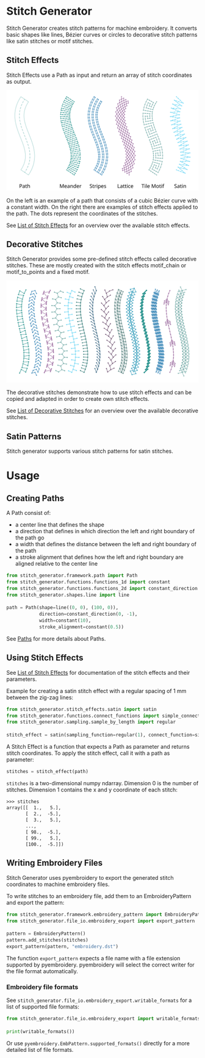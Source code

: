 # Stitch Generator

Stitch Generator creates stitch patterns for machine embroidery. It converts basic shapes like
lines, Bézier curves or circles to decorative stitch patterns like satin stitches or motif stitches.

## Stitch Effects

Stitch Effects use a Path as input and return an array of stitch coordinates as output.

![stitch effects](doc/images/path_stitch_effect_examples.svg "Examples of stitch effects" )

On the left is an example of a path that consists of a cubic Bézier curve with a constant width.
On the right there are examples of stitch effects applied to the path. The dots represent the
coordinates of the stitches.

See [List of Stitch Effects](doc/list_of_stitch_effects.md) for an overview over the available
stitch effects.

## Decorative Stitches

Stitch Generator provides some pre-defined stitch effects called decorative stitches. These are mostly created with
the stitch effects motif_chain or motif_to_points and a fixed motif.

![decorative stitches](doc/images/list_of_decorative_stitches.svg "Examples of decorative stitches" )

The decorative stitches demonstrate how to use stitch effects and can be copied and adapted in order to create own
stitch effects.

See [List of Decorative Stitches](doc/list_of_decorative_stitches.md) for an overview over the available decorative
stitches.

## Satin Patterns
Stitch generator supports various stitch patterns for satin stitches.

# Usage
## Creating Paths
A Path consist of:
- a center line that defines the shape
- a direction that defines in which direction the left and right boundary of the path go
- a width that defines the distance between the left and right boundary of the path
- a stroke alignment that defines how the left and right boundary are aligned relative to the center
  line

``` python
from stitch_generator.framework.path import Path
from stitch_generator.functions.functions_1d import constant
from stitch_generator.functions.functions_2d import constant_direction
from stitch_generator.shapes.line import line

path = Path(shape=line((0, 0), (100, 0)),
            direction=constant_direction(0, -1),
            width=constant(10),
            stroke_alignment=constant(0.5))
```

See [Paths](doc/paths.md) for more details about Paths.

## Using Stitch Effects

See [List of Stitch Effects](doc/list_of_stitch_effects.md) for documentation of the stitch effects
and their parameters.

Example for creating a satin stitch effect with a regular spacing of 1 mm between the zig-zag lines:

``` python
from stitch_generator.stitch_effects.satin import satin
from stitch_generator.functions.connect_functions import simple_connect
from stitch_generator.sampling.sample_by_length import regular

stitch_effect = satin(sampling_function=regular(1), connect_function=simple_connect)
```

A Stitch Effect is a function that expects a Path as parameter and returns stitch coordinates.
To apply the stitch effect, call it with a path as parameter:

``` python
stitches = stitch_effect(path)
```

`stitches` is a two-dimensional numpy ndarray. Dimension 0 is the number of stitches. Dimension 1
contains the x and y coordinate of each stitch:
```
>>> stitches
array([[  1.,   5.],
       [  2.,  -5.],
       [  3.,   5.],
       ...,
       [ 98.,  -5.],
       [ 99.,   5.],
       [100.,  -5.]])
```

## Writing Embroidery Files
Stitch Generator uses pyembroidery to export the generated stitch coordinates to machine embroidery
files.

To write stitches to an embroidery file, add them to an EmbroideryPattern and export the pattern:

``` python
from stitch_generator.framework.embroidery_pattern import EmbroideryPattern
from stitch_generator.file_io.embroidery_export import export_pattern

pattern = EmbroideryPattern()
pattern.add_stitches(stitches)
export_pattern(pattern, "embroidery.dst")
```

The function `export_pattern` expects a file name with a file extension supported by pyembroidery.
pyembroidery will select the correct writer for the file format automatically.


### Embroidery file formats

See `stitch_generator.file_io.embroidery_export.writable_formats` for a list of supported file
formats:

``` python
from stitch_generator.file_io.embroidery_export import writable_formats

print(writable_formats())
```

Or use `pyembroidery.EmbPattern.supported_formats()` directly for a more detailed list of file
formats.
